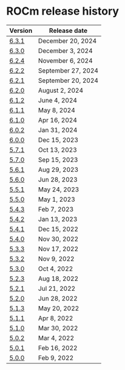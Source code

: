 <head>
  <meta charset="UTF-8">
  <meta name="description" content="ROCm release history">
  <meta name="keywords" content="documentation, release history, ROCm, AMD">
</head>

# ROCm release history

| Version | Release date |
| ------- | ------------ |
| [6.3.1](https://rocm.docs.amd.com/en/docs-6.3.1/) | December 20, 2024 |
| [6.3.0](https://rocm.docs.amd.com/en/docs-6.3.0/) | December 3, 2024 |
| [6.2.4](https://rocm.docs.amd.com/en/docs-6.2.4/) | November 6, 2024 |
| [6.2.2](https://rocm.docs.amd.com/en/docs-6.2.2/) | September 27, 2024 |
| [6.2.1](https://rocm.docs.amd.com/en/docs-6.2.1/) | September 20, 2024 |
| [6.2.0](https://rocm.docs.amd.com/en/docs-6.2.0/) | August 2, 2024 |
| [6.1.2](https://rocm.docs.amd.com/en/docs-6.1.2/) | June 4, 2024 |
| [6.1.1](https://rocm.docs.amd.com/en/docs-6.1.1/) | May 8, 2024 |
| [6.1.0](https://rocm.docs.amd.com/en/docs-6.1.0/) | Apr 16, 2024 |
| [6.0.2](https://rocm.docs.amd.com/en/docs-6.0.2/) | Jan 31, 2024 |
| [6.0.0](https://rocm.docs.amd.com/en/docs-6.0.0/) | Dec 15, 2023 |
| [5.7.1](https://rocm.docs.amd.com/en/docs-5.7.1/) | Oct 13, 2023 |
| [5.7.0](https://rocm.docs.amd.com/en/docs-5.7.0/) | Sep 15, 2023 |
| [5.6.1](https://rocm.docs.amd.com/en/docs-5.6.1/) | Aug 29, 2023 |
| [5.6.0](https://rocm.docs.amd.com/en/docs-5.6.0/) | Jun 28, 2023 |
| [5.5.1](https://rocm.docs.amd.com/en/docs-5.5.1/) | May 24, 2023 |
| [5.5.0](https://rocm.docs.amd.com/en/docs-5.5.0/) | May 1, 2023 |
| [5.4.3](https://rocm.docs.amd.com/en/docs-5.4.3/) | Feb 7, 2023 |
| [5.4.2](https://rocm.docs.amd.com/en/docs-5.4.2/) | Jan 13, 2023 |
| [5.4.1](https://rocm.docs.amd.com/en/docs-5.4.1/) | Dec 15, 2022 |
| [5.4.0](https://rocm.docs.amd.com/en/docs-5.4.0/) | Nov 30, 2022 |
| [5.3.3](https://rocm.docs.amd.com/en/docs-5.3.3/) | Nov 17, 2022 |
| [5.3.2](https://rocm.docs.amd.com/en/docs-5.3.2/) | Nov 9, 2022 |
| [5.3.0](https://rocm.docs.amd.com/en/docs-5.3.0/) | Oct 4, 2022 |
| [5.2.3](https://rocm.docs.amd.com/en/docs-5.2.3/) | Aug 18, 2022 |
| [5.2.1](https://rocm.docs.amd.com/en/docs-5.2.1/) | Jul 21, 2022 |
| [5.2.0](https://rocm.docs.amd.com/en/docs-5.2.0/) | Jun 28, 2022 |
| [5.1.3](https://rocm.docs.amd.com/en/docs-5.1.3/) | May 20, 2022 |
| [5.1.1](https://rocm.docs.amd.com/en/docs-5.1.1/) | Apr 8, 2022 |
| [5.1.0](https://rocm.docs.amd.com/en/docs-5.1.0/) | Mar 30, 2022 |
| [5.0.2](https://rocm.docs.amd.com/en/docs-5.0.2/) | Mar 4, 2022 |
| [5.0.1](https://rocm.docs.amd.com/en/docs-5.0.1/) | Feb 16, 2022 |
| [5.0.0](https://rocm.docs.amd.com/en/docs-5.0.0/) | Feb 9, 2022 |
